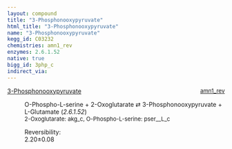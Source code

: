 ```yaml
---
layout: compound
title: "3-Phosphonooxypyruvate"
html_title: "3-Phosphonooxypyruvate"
name: "3-Phosphonooxypyruvate"
kegg_id: C03232
chemistries: amn1_rev
enzymes: 2.6.1.52
native: true
bigg_id: 3php_c
indirect_via: 
---
```

<dl><dt class='rs-product'><a href='/compounds/C03232' class='link-dark' data-bs-toggle='tooltip' data-bs-html='true' data-bs-title='KEGG: C03232'>3-Phosphonooxypyruvate</a><span style='float: right; max-width: 40%'><a href='/chemistries/amn1_rev' class='link-dark opacity-50' style='font-size: small; word-wrap: anywhere;'>amn1_rev</a></span></dt><dd><p>O-Phospho-L-serine + 2-Oxoglutarate &#8644; 3-Phosphonooxypyruvate + L-Glutamate (<i>2.6.1.52</i>)<br /><span style='font-size: small;'><span data-bs-toggle='tooltip' data-bs-html='true' data-bs-title='KEGG: C00026'>2-Oxoglutarate</span>: akg_c, <span data-bs-toggle='tooltip' data-bs-html='true' data-bs-title='KEGG: C01005'>O-Phospho-L-serine</span>: pser__L_c</span><br /><div class="reversibility_info">Reversibility: <div class="progress"><div class="progress-bar bg-success" role="progressbar" style="width: 0%" aria-valuenow="0" aria-valuemin="0" aria-valuemax="100"></div></div><span>2.20&plusmn;0.08</span><div class="progress"><div class="progress-bar bg-danger" role="progressbar" style="width: 21.99%" aria-valuenow="2.19893067903729" aria-valuemin="0" aria-valuemax="10"></div><div class="progress-bar bg-warning" role="progressbar" style="width: 0.76%" aria-valuenow="2.19893067903729" aria-valuemin="0" aria-valuemax="10"></div></div></div></p><dl></dl></dd></dl>